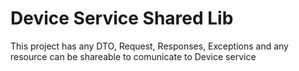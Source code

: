 # Device Service Shared Lib

This project has any DTO, Request, Responses, Exceptions and any resource can be shareable to comunicate to Device
service
